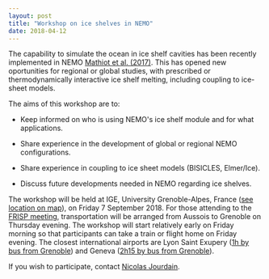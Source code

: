 ```yaml
---
layout: post
title: "Workshop on ice shelves in NEMO"
date: 2018-04-12
---
```


The capability to simulate the ocean in ice shelf cavities has been recently implemented in NEMO [Mathiot et al. (2017)][1]. This has opened new oportunities for regional or global studies, with prescribed or thermodynamically interactive ice shelf melting, including coupling to ice-sheet models.

The aims of this workshop are to: 

* Keep informed on who is using NEMO's ice shelf module and for what applications.

* Share experience in the development of global or regional NEMO configurations.

* Share experience in coupling to ice sheet models (BISICLES, Elmer/Ice).

* Discuss future developments needed in NEMO regarding ice shelves.

The workshop will be held at IGE, University Grenoble-Alpes, France ([see location on map][2]), on Friday 7 September 2018. For those attending to the [FRISP meeting][3], transportation will be arranged from Aussois to Grenoble on Thursday evening. The workshop will start relatively early on Friday morning so that participants can take a train or flight home on Friday evening. The closest international airports are Lyon Saint Exupery ([1h by bus from Grenoble][4]) and Geneva ([2h15 by bus from Grenoble][5]). 

If you wish to participate, contact [Nicolas Jourdain](mailto:nicolas.jourdain@univ-grenoble-alpes.fr).

[1]: https://www.geosci-model-dev.net/10/2849/2017
[2]: https://goo.gl/maps/47MSyJLyEw62
[3]: https://jbs.locean-ipsl.upmc.fr/FRISP2018.html
[4]: https://www.ouibus.com/routes/grenoble-lyon-saint-exupery-airport
[5]: https://www.ouibus.com/routes/grenoble-geneva-airport
